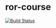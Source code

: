 ror-course
==========

[![Build Status](https://travis-ci.org/kick-start/ror-course.png)](https://travis-ci.org/kick-start/ror-course)
